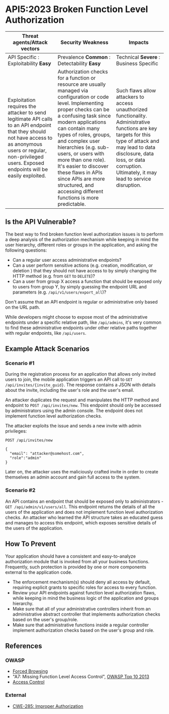 # API5:2023 Broken Function Level Authorization

| Threat agents/Attack vectors | Security Weakness | Impacts |
| - | - | - |
| API Specific : Exploitability **Easy** | Prevalence **Common** : Detectability **Easy** | Technical **Severe** : Business Specific |
| Exploitation requires the attacker to send legitimate API calls to an API endpoint that they should not have access to as anonymous users or regular, non-privileged users. Exposed endpoints will be easily exploited. | Authorization checks for a function or resource are usually managed via configuration or code level. Implementing proper checks can be a confusing task since modern applications can contain many types of roles, groups, and complex user hierarchies (e.g. sub-users, or users with more than one role). It's easier to discover these flaws in APIs since APIs are more structured, and accessing different functions is more predictable. | Such flaws allow attackers to access unauthorized functionality. Administrative functions are key targets for this type of attack and may lead to data disclosure, data loss, or data corruption. Ultimately, it may lead to service disruption. |

## Is the API Vulnerable?

The best way to find broken function level authorization issues is to perform
a deep analysis of the authorization mechanism while keeping in mind the user
hierarchy, different roles or groups in the application, and asking the
following questions:

* Can a regular user access administrative endpoints?
* Can a user perform sensitive actions (e.g. creation, modification, or
  deletion ) that they should not have access to by simply changing the HTTP
  method (e.g. from `GET` to `DELETE`)?
* Can a user from group X access a function that should be exposed only to
  users from group Y, by simply guessing the endpoint URL and parameters
  (e.g. `/api/v1/users/export_all`)?

Don't assume that an API endpoint is regular or administrative only based on
the URL path.

While developers might choose to expose most of the administrative endpoints
under a specific relative path, like `/api/admins`, it's very common to find
these administrative endpoints under other relative paths together with regular
endpoints, like `/api/users`.

## Example Attack Scenarios

### Scenario #1

During the registration process for an application that allows only invited
users to join, the mobile application triggers an API call to
`GET /api/invites/{invite_guid}`. The response contains a JSON with details
about the invite, including the user's role and the user's email.

An attacker duplicates the request and manipulates the HTTP method and endpoint
to `POST /api/invites/new`. This endpoint should only be accessed by
administrators using the admin console. The endpoint does not implement
function level authorization checks.

The attacker exploits the issue and sends a new invite with admin privileges:

```
POST /api/invites/new

{
  "email": "attacker@somehost.com",
  "role":"admin"
}
```

Later on, the attacker uses the maliciously crafted invite in order to create
themselves an admin account and gain full access to the system.

### Scenario #2

An API contains an endpoint that should be exposed only to administrators -
`GET /api/admin/v1/users/all`. This endpoint returns the details of all the
users of the application and does not implement function level authorization
checks. An attacker who learned the API structure takes an educated guess and
manages to access this endpoint, which exposes sensitive details of the users
of the application.

## How To Prevent

Your application should have a consistent and easy-to-analyze authorization
module that is invoked from all your business functions. Frequently, such
protection is provided by one or more components external to the application
code.

* The enforcement mechanism(s) should deny all access by default, requiring
  explicit grants to specific roles for access to every function.
* Review your API endpoints against function level authorization flaws, while
  keeping in mind the business logic of the application and groups hierarchy.
* Make sure that all of your administrative controllers inherit from an
  administrative abstract controller that implements authorization checks
  based on the user's group/role.
* Make sure that administrative functions inside a regular controller implement
  authorization checks based on the user's group and role.

## References

### OWASP

* [Forced Browsing][1]
* "A7: Missing Function Level Access Control", [OWASP Top 10 2013][2]
* [Access Control][3]

### External

* [CWE-285: Improper Authorization][4]

[1]: https://owasp.org/www-community/attacks/Forced_browsing
[2]: https://github.com/OWASP/Top10/raw/master/2013/OWASP%20Top%2010%20-%202013.pdf
[3]: https://owasp.org/www-community/Access_Control
[4]: https://cwe.mitre.org/data/definitions/285.html
